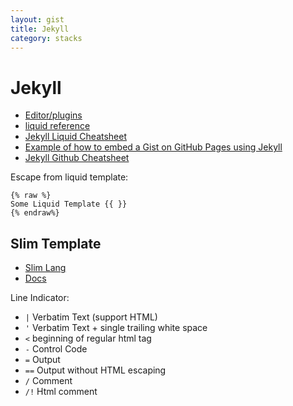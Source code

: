 ```yaml
---
layout: gist
title: Jekyll
category: stacks
---
```


# Jekyll

- [Editor/plugins](https://github.com/planetjekyll/awesome-jekyll-editors)
- [liquid reference](https://help.shopify.com/en/themes/liquid)
- [Jekyll Liquid Cheatsheet](https://gist.github.com/JJediny/a466eed62cee30ad45e2)
- [Example of how to embed a Gist on GitHub Pages using Jekyll](https://gist.github.com/benbalter/5555251)
- [Jekyll Github Cheatsheet](https://devhints.io/jekyll-github)


Escape from liquid template:
```
{% raw %}
Some Liquid Template {{ }}
{% endraw%}
```


## Slim Template

- [Slim Lang](http://slim-lang.com/)
- [Docs](http://www.rubydoc.info/gems/slim/frames)

Line Indicator:
- `|` Verbatim Text (support HTML)
- `'` Verbatim Text + single trailing white space
- `<` beginning of regular html tag
- `-` Control Code
- `=` Output
- `==` Output without HTML escaping
- `/` Comment
- `/!` Html comment
